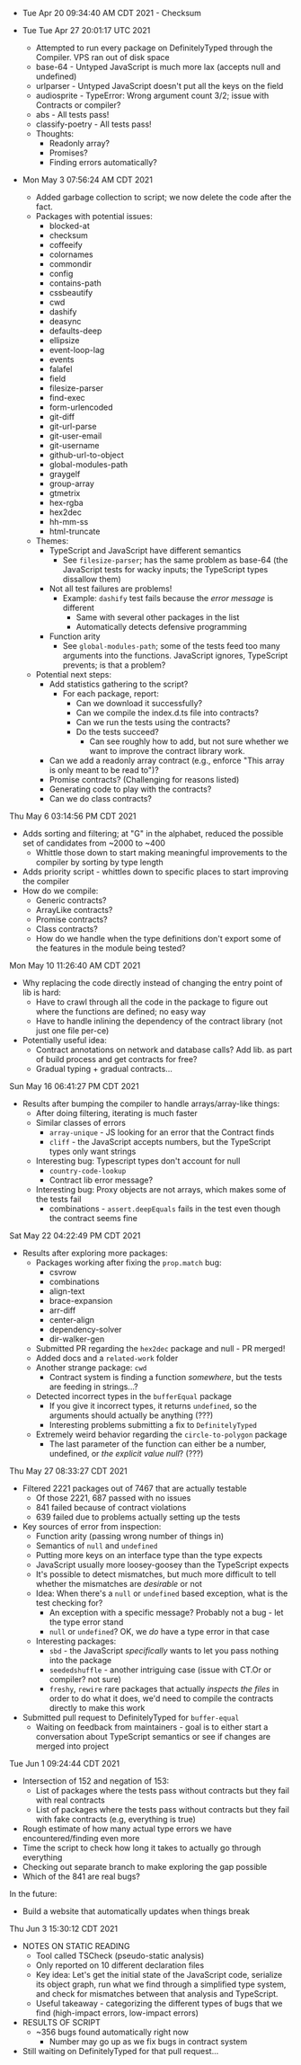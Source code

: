 - Tue Apr 20 09:34:40 AM CDT 2021 - Checksum

- Tue Tue Apr 27 20:01:17 UTC 2021
  - Attempted to run every package on DefinitelyTyped through the Compiler. VPS ran out of disk space
  - base-64 - Untyped JavaScript is much more lax (accepts null and undefined)
  - urlparser - Untyped JavaScript doesn't put all the keys on the field
  - audiosprite - TypeError: Wrong argument count 3/2; issue with Contracts or compiler?
  - abs - All tests pass!
  - classify-poetry - All tests pass!
  - Thoughts:
    - Readonly array?
    - Promises?
    - Finding errors automatically?
- Mon May 3 07:56:24 AM CDT 2021
  - Added garbage collection to script; we now delete the code after the fact.
  - Packages with potential issues:
    - blocked-at
    - checksum
    - coffeeify
    - colornames
    - commondir
    - config
    - contains-path
    - cssbeautify
    - cwd
    - dashify
    - deasync
    - defaults-deep
    - ellipsize
    - event-loop-lag
    - events
    - falafel
    - field
    - filesize-parser
    - find-exec
    - form-urlencoded
    - git-diff
    - git-url-parse
    - git-user-email
    - git-username
    - github-url-to-object
    - global-modules-path
    - graygelf
    - group-array
    - gtmetrix
    - hex-rgba
    - hex2dec
    - hh-mm-ss
    - html-truncate
  - Themes:
    - TypeScript and JavaScript have different semantics
      - See `filesize-parser`; has the same problem as base-64 (the JavaScript tests for wacky inputs; the TypeScript types dissallow them)
    - Not all test failures are problems!
      - Example: `dashify` test fails because the _error message_ is different
        - Same with several other packages in the list
        - Automatically detects defensive programming
    - Function arity
      - See `global-modules-path`; some of the tests feed too many arguments into the functions. JavaScript ignores, TypeScript prevents; is that a problem?
  - Potential next steps:
    - Add statistics gathering to the script?
      - For each package, report:
        - Can we download it successfully?
        - Can we compile the index.d.ts file into contracts?
        - Can we run the tests using the contracts?
        - Do the tests succeed?
          - Can see roughly how to add, but not sure whether we want to improve the contract library work.
    - Can we add a readonly array contract (e.g., enforce "This array is only meant to be read to")?
    - Promise contracts? (Challenging for reasons listed)
    - Generating code to play with the contracts?
    - Can we do class contracts?

Thu May 6 03:14:56 PM CDT 2021

- Adds sorting and filtering; at "G" in the alphabet, reduced the possible set of candidates from ~2000 to ~400
  - Whittle those down to start making meaningful improvements to the compiler by sorting by type length
- Adds priority script - whittles down to specific places to start improving the compiler
- How do we compile:
  - Generic contracts?
  - ArrayLike contracts?
  - Promise contracts?
  - Class contracts?
  - How do we handle when the type definitions don't export some of the features in the module being tested?

Mon May 10 11:26:40 AM CDT 2021

- Why replacing the code directly instead of changing the entry point of lib is hard:
  - Have to crawl through all the code in the package to figure out where the functions are defined; no easy way
  - Have to handle inlining the dependency of the contract library (not just one file per-ce)
- Potentially useful idea:
  - Contract annotations on network and database calls? Add lib. as part of build process and get contracts for free?
  - Gradual typing + gradual contracts...

Sun May 16 06:41:27 PM CDT 2021

- Results after bumping the compiler to handle arrays/array-like things:
  - After doing filtering, iterating is much faster
  - Similar classes of errors
    - `array-unique` - JS looking for an error that the Contract finds
    - `cliff` - the JavaScript accepts numbers, but the TypeScript types only want strings
  - Interesting bug: Typescript types don't account for null
    - `country-code-lookup`
    - Contract lib error message?
  - Interesting bug: Proxy objects are not arrays, which makes some of the tests fail
    - combinations - `assert.deepEquals` fails in the test even though the contract seems fine

Sat May 22 04:22:49 PM CDT 2021

- Results after exploring more packages:
  - Packages working after fixing the `prop.match` bug:
    - csvrow
    - combinations
    - align-text
    - brace-expansion
    - arr-diff
    - center-align
    - dependency-solver
    - dir-walker-gen
  - Submitted PR regarding the `hex2dec` package and null - PR merged!
  - Added docs and a `related-work` folder
  - Another strange package: `cwd`
    - Contract system is finding a function _somewhere_, but the tests are feeding in strings...?
  - Detected incorrect types in the `bufferEqual` package
    - If you give it incorrect types, it returns `undefined`, so the arguments should actually be anything (???)
    - Interesting problems submitting a fix to `DefinitelyTyped`
  - Extremely weird behavior regarding the `circle-to-polygon` package
    - The last parameter of the function can either be a number, undefined, or _the explicit value null_? (???)

Thu May 27 08:33:27 CDT 2021

- Filtered 2221 packages out of 7467 that are actually testable
  - Of those 2221, 687 passed with no issues
  - 841 failed because of contract violations
  - 639 failed due to problems actually setting up the tests
- Key sources of error from inspection:
  - Function arity (passing wrong number of things in)
  - Semantics of `null` and `undefined`
  - Putting more keys on an interface type than the type expects
  - JavaScript usually more loosey-goosey than the TypeScript expects
  - It's possible to detect mismatches, but much more difficult to tell whether the mismatches are _desirable_ or not
  - Idea: When there's a `null` or `undefined` based exception, what is the test checking for?
    - An exception with a specific message? Probably not a bug - let the type error stand
    - `null` or `undefined`? OK, we _do_ have a type error in that case
  - Interesting packages:
    - `sbd` - the JavaScript _specifically_ wants to let you pass nothing into the package
    - `seededshuffle` - another intriguing case (issue with CT.Or or compiler? not sure)
    - `freshy`, `rewire` rare packages that actually _inspects the files_ in order to do what it does, we'd need to compile the contracts directly to make this work
- Submitted pull request to DefinitelyTyped for `buffer-equal`
  - Waiting on feedback from maintainers - goal is to either start a conversation about TypeScript semantics or see if changes are merged into project

Tue Jun 1 09:24:44 CDT 2021

- Intersection of 152 and negation of 153:
  - List of packages where the tests pass without contracts but they fail with real contracts
  - List of packages where the tests pass without contracts but they fail with fake contracts (e.g, everything is true)
- Rough estimate of how many actual type errors we have encountered/finding even more
- Time the script to check how long it takes to actually go through everything
- Checking out separate branch to make exploring the gap possible
- Which of the 841 are real bugs?

In the future:

- Build a website that automatically updates when things break

Thu Jun 3 15:30:12 CDT 2021

- NOTES ON STATIC READING
  - Tool called TSCheck (pseudo-static analysis)
  - Only reported on 10 different declaration files
  - Key idea: Let's get the initial state of the JavaScript code, serialize its object graph, run what we find through a simplified type system, and check for mismatches between that analysis and TypeScript.
  - Useful takeaway - categorizing the different types of bugs that we find (high-impact errors, low-impact errors)
- RESULTS OF SCRIPT
  - ~356 bugs found automatically right now
    - Number may go up as we fix bugs in contract system
- Still waiting on DefinitelyTyped for that pull request...
